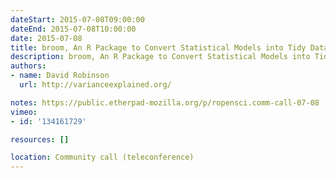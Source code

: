 ```yaml
---
dateStart: 2015-07-08T09:00:00
dateEnd: 2015-07-08T10:00:00
date: 2015-07-08
title: broom, An R Package to Convert Statistical Models into Tidy Data Frames
description: broom, An R Package to Convert Statistical Models into Tidy Data Frames
authors:
- name: David Robinson
  url: http://varianceexplained.org/

notes: https://public.etherpad-mozilla.org/p/ropensci.comm-call-07-08
vimeo:
- id: '134161729'

resources: []

location: Community call (teleconference)
---
```

